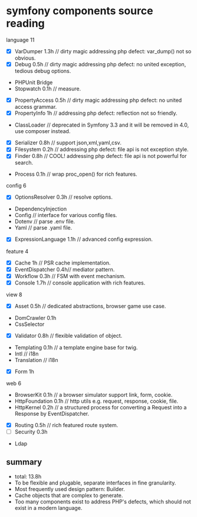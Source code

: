 # symfony components source reading

language 11
- [x] VarDumper 1.3h // dirty magic addressing php defect: var_dump() not so obvious.
- [x] Debug 0.5h // dirty magic addressing php defect: no united exception, tedious debug options.
- PHPUnit Bridge
- Stopwatch 0.1h // measure.
- [x] PropertyAccess 0.5h // dirty magic addressing php defect: no united access grammar.
- [x] PropertyInfo 1h // addressing php defect: reflection not so friendly.
- ClassLoader // deprecated in Symfony 3.3 and it will be removed in 4.0, use composer instead.
- [x] Serializer 0.8h // support json,xml,yaml,csv.
- [x] Filesystem 0.2h // addressing php defect: file api is not exception style.
- [x] Finder 0.8h // COOL! addressing php defect: file api is not powerful for search.
- Process 0.1h // wrap proc_open() for rich features.

config 6
- [x] OptionsResolver 0.3h // resolve options.
- DependencyInjection
- Config // interface for various config files.
- Dotenv // parse .env file.
- Yaml // parse .yaml file.
- [x] ExpressionLanguage 1.1h // advanced config expression.

feature 4
- [x] Cache 1h // PSR cache implementation.
- [x] EventDispatcher 0.4h// mediator pattern.
- [x] Workflow 0.3h // FSM with event mechanism.
- [x] Console 1.7h // console application with rich features.

view 8
- [x] Asset 0.5h // dedicated abstractions, browser game use case.
- DomCrawler 0.1h
- CssSelector
- [x] Validator 0.8h // flexible validation of object.
- Templating 0.1h // a template engine base for twig.
- Intl // i18n
- Translation // i18n
- [x] Form 1h

web 6
- BrowserKit 0.1h // a browser simulator support link, form, cookie.
- HttpFoundation 0.1h // http utils e.g. request, response, cookie, file.
- HttpKernel 0.2h // a structured process for converting a Request into a Response by EventDispatcher.
- [x] Routing 0.5h // rich featured route system.
- [ ] Security 0.3h
- Ldap

## summary

- total: 13.8h
- To be flexible and plugable, separate interfaces in fine granularity.
- Most frequently used design pattern: Builder.
- Cache objects that are complex to generate.
- Too many components exist to address PHP's defects, which should not exist in a modern language.

